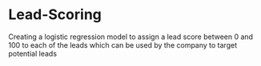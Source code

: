 # Lead-Scoring
Creating a logistic regression model to assign a lead score between 0 and 100 to each of the leads which can be used by the company to target potential leads
